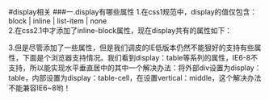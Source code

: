 #display相关
###一.display有哪些属性
1.在css1规范中，display的值仅包含：block | inline | list-item | none    
2.在css2.1中才添加了inline-block属性，现在display共有的属性如下：
![]()

3.但是尽管添加了一些属性，但是我们调皮的IE低版本仍然不能狠好的支持有些属性，下面是个浏览器支持情况。我们看到display：table等系列的属性，IE6-8不支持，所以能实现水平垂直居中的其中一个解决办法：将外部div设置为display：table，内部设置为display：table-cell，在设置vertical：middle，这个解决办法不能兼容IE6~8哟！
